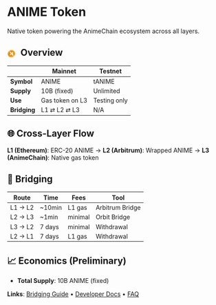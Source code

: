 # ANIME Token

Native token powering the AnimeChain ecosystem across all layers.

## <img src="../assets/images/animecoin.webp" alt="Animecoin" style="height: 20px; vertical-align: middle; margin-right: 6px;" /> Overview

| | Mainnet | Testnet |
|--|---------|---------|
| **Symbol** | ANIME | tANIME |
| **Supply** | 10B (fixed) | Unlimited |
| **Use** | Gas token on L3 | Testing only |
| **Bridging** | L1 ⇄ L2 ⇄ L3 | N/A |

## 🌐 Cross-Layer Flow

**L1 (Ethereum)**: ERC-20 ANIME → **L2 (Arbitrum)**: Wrapped ANIME → **L3 (AnimeChain)**: Native gas token

## 🔄 Bridging

| Route | Time | Fees | Tool |
|-------|------|------|------|
| L1 → L2 | ~10min | L1 gas | Arbitrum Bridge |
| L2 → L3 | ~1min | minimal | Orbit Bridge |
| L3 → L2 | 7 days | minimal | Withdrawal |
| L2 → L1 | 7 days | L1 gas | Withdrawal |


## 📈 Economics (Preliminary)

- **Total Supply**: 10B ANIME (fixed)

**Links**: [Bridging Guide](bridging.md) • [Developer Docs](../developers/index.md) • [FAQ](../resources/faq.md) 